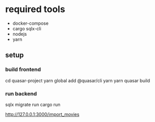 # required tools

- docker-compose
- cargo sqlx-cli
- nodejs
- yarn
  
## setup

### build frontend

cd quasar-project
yarn global add @quasar/cli
yarn
yarn quasar build

### run backend

sqlx migrate run
cargo run

<http://127.0.0.1:3000/import_movies>
